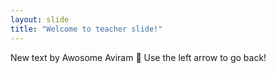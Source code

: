 ```yaml
---
layout: slide
title: "Welcome to teacher slide!"
---
```

New text by Awosome Aviram 🎉
Use the left arrow to go back!
